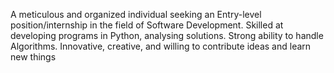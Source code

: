A meticulous and organized individual seeking an Entry-level position/internship in the field
of Software Development. Skilled at developing programs in Python, analysing solutions.
Strong ability to handle Algorithms. Innovative, creative, and willing to contribute ideas and
learn new things
